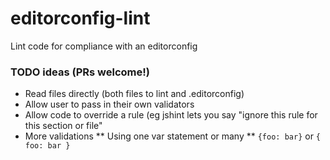 editorconfig-lint
=================

Lint code for compliance with an editorconfig

### TODO ideas (PRs welcome!)
* Read files directly (both files to lint and .editorconfig)
* Allow user to pass in their own validators
* Allow code to override a rule (eg jshint lets you say "ignore this rule for this section or file"
* More validations
** Using one var statement or many
** `{foo: bar}` or `{ foo: bar }`

